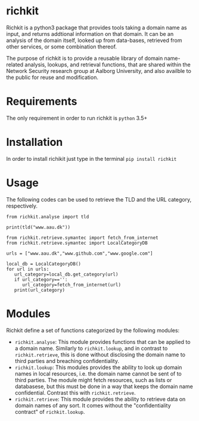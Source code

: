 # richkit

Richkit is a python3 package that provides tools taking 
a domain name as input, and returns addtional information
on that domain. It can be an analysis of the domain itself, looked up
from data-bases, retrieved from other services, or some combination
thereof.

The purpose of richkit is to provide a reusable library of domain
name-related analysis, lookups, and retrieval functions, that are
shared within the Network Security research group at Aalborg
University, and also availble to the public for reuse and modification.

# Requirements

The only requirement in order to run richkit is `python` 3.5+

# Installation

In order to install richikit just type in the terminal `pip install richkit`

# Usage

The following codes can be used to retrieve the TLD and the URL category, respectively.

```
from richkit.analyse import tld

print(tld("www.aau.dk"))
```

```python3
from richkit.retrieve.symantec import fetch_from_internet
from richkit.retrieve.symantec import LocalCategoryDB

urls = ["www.aau.dk","www.github.com","www.google.com"]

local_db = LocalCategoryDB()
for url in urls:
   url_category=local_db.get_category(url)
   if url_category=='':
      url_category=fetch_from_internet(url)
   print(url_category)
```

# Modules

Richkit define a set of functions categorized by the following modules:
- `richkit.analyse`: This module provides functions that can be applied to a domain
name. Similarly to `richkit.lookup`, and in contrast to `richkit.retrieve`,
this is done without disclosing the domain name to third parties and
breaching confidentiality.
- `richkit.lookup`: This modules provides the ability to look up domain names in local
resources, i.e. the domain name cannot be sent of to third
parties. The module might fetch resources, such as lists or
databasese, but this must be done in a way that keeps the domain name
confidential. Contrast this with `richkit.retrieve`.
- `richkit.retrieve`: This module provides the ability to retrieve data on domain names of
any sort. It comes without the "confidentiality contract" of
`richkit.lookup`.
